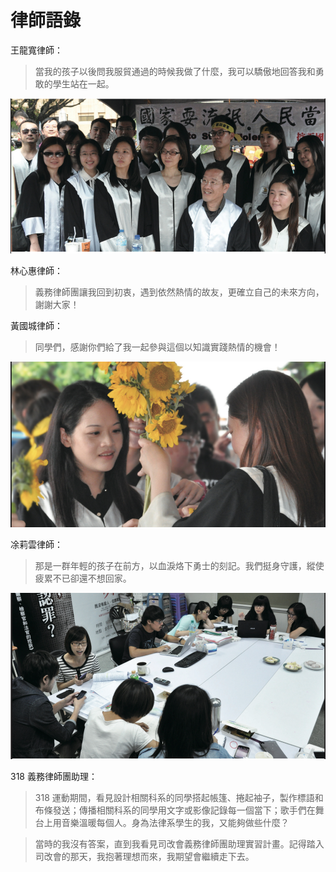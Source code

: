 # 律師語錄

王龍寬律師：

> 當我的孩子以後問我服貿通過的時候我做了什麼，我可以驕傲地回答我和勇敢的學生站在一起。


![林心惠](images/30.jpg)

林心惠律師：

> 義務律師團讓我回到初衷，遇到依然熱情的故友，更確立自己的未來方向，謝謝大家！


黃國城律師：

> 同學們，感謝你們給了我一起參與這個以知識實踐熱情的機會！

![凃莉雲](images/31.jpg)

凃莉雲律師：

> 那是一群年輕的孩子在前方，以血淚烙下勇士的刻記。我們挺身守護，縱使疲累不已卻還不想回家。


![318 義務律師團助理](images/32.jpg)

318 義務律師團助理：

> 318 運動期間，看見設計相關科系的同學搭起帳篷、捲起袖子，製作標語和布條發送；傳播相關科系的同學用文字或影像記錄每一個當下；歌手們在舞台上用音樂溫暖每個人。身為法律系學生的我，又能夠做些什麼？

> 當時的我沒有答案，直到我看見司改會義務律師團助理實習計畫。記得踏入司改會的那天，我抱著理想而來，我期望會繼續走下去。

